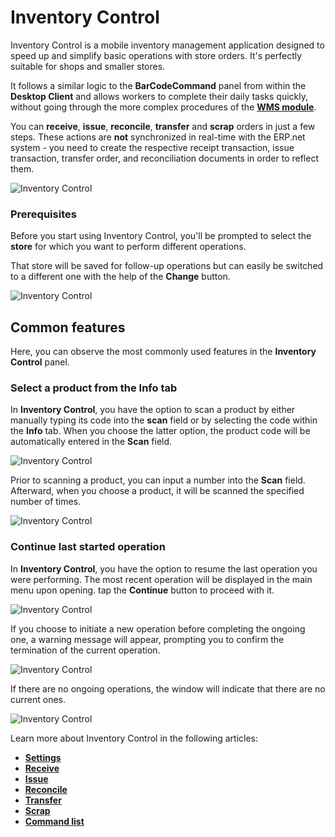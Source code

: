 # Inventory Control

Inventory Control is a mobile inventory management application designed to speed up and simplify basic operations with store orders. It's perfectly suitable for shops and smaller stores.

It follows a similar logic to the **BarCodeCommand** panel from within the **Desktop Client** and allows workers to complete their daily tasks quickly, without going through the more complex procedures of the **[WMS module](/modules/logistics/wms/wms-worker/index.md)**. 

You can **receive**, **issue**, **reconcile**, **transfer** and **scrap** orders in just a few steps. These actions are **not** synchronized in real-time with the ERP.net system - you need to create the respective receipt transaction, issue transaction, transfer order, and reconciliation documents in order to reflect them. 

![Inventory Control](pictures/Index_view_25_01.png)

### Prerequisites

Before you start using Inventory Control, you'll be prompted to select the **store** for which you want to perform different operations.

That store will be saved for follow-up operations but can easily be switched to a different one with the help of the **Change** button.

![Inventory Control](pictures/Index_Store_Change_25_01.png)

## Common features

Here, you can observe the most commonly used features in the **Inventory Control** panel.

### Select a product from the Info tab

In **Inventory Control**, you have the option to scan a product by either manually typing its code into the **scan** field or by selecting the code within the **Info** tab. When you choose the latter option, the product code will be automatically entered in the **Scan** field.

![Inventory Control](pictures/Selected_product_25_01.png)

Prior to scanning a product, you can input a number into the **Scan** field. Afterward, when you choose a product, it will be scanned the specified number of times.

![Inventory Control](pictures/Multiple_scanning_26_01.png)

### Continue last started operation

In **Inventory Control**, you have the option to resume the last operation you were performing. The most recent operation will be displayed in the main menu upon opening. tap the **Continue** button to proceed with it.

![Inventory Control](pictures/Last_operation_continue_25_01.png)

If you choose to initiate a new operation before completing the ongoing one, a warning message will appear, prompting you to confirm the termination of the current operation.

![Inventory Control](pictures/Warning_message_25_01.png)

If there are no ongoing operations, the window will indicate that there are no current ones.

![Inventory Control](pictures/No_current_operations_25_01.png)


Learn more about Inventory Control in the following articles:

* **[Settings](settings.md)**
*	**[Receive](receive.md)**
*	**[Issue](issue.md)**
*	**[Reconcile](reconcile.md)**
*	**[Transfer](transfer.md)**
*	**[Scrap](scrap.md)**
*	**[Command list](command-list.md)**
